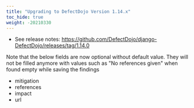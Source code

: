 ```yaml
---
title: "Upgrading to DefectDojo Version 1.14.x"
toc_hide: true
weight: -20210330
---
```

- See release notes: https://github.com/DefectDojo/django-DefectDojo/releases/tag/1.14.0

Note that the below fields are now optional without default value. They will not be filled anymore with values such as "No references given" when found empty while saving the findings
- mitigation
- references
- impact
- url


